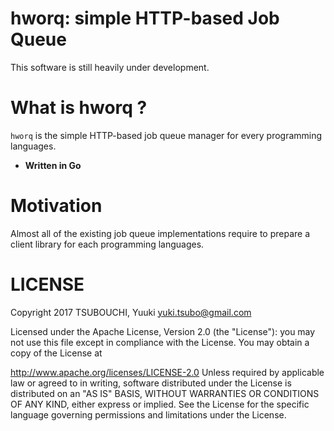 hworq: simple HTTP-based Job Queue
==================================

This software is still heavily under development.

# What is hworq ?

`hworq` is the simple HTTP-based job queue manager for every programming languages.

- __Written in Go__

# Motivation

Almost all of the existing job queue implementations require to prepare a client library for each programming languages.

# LICENSE

Copyright 2017 TSUBOUCHI, Yuuki <yuki.tsubo@gmail.com>

Licensed under the Apache License, Version 2.0 (the "License"): you may not use this file except in compliance with the License. You may obtain a copy of the License at

http://www.apache.org/licenses/LICENSE-2.0
Unless required by applicable law or agreed to in writing, software distributed under the License is distributed on an "AS IS" BASIS, WITHOUT WARRANTIES OR CONDITIONS OF ANY KIND, either express or implied. See the License for the specific language governing permissions and limitations under the License.

